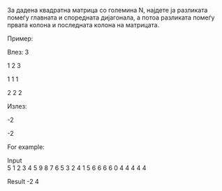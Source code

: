 За дадена квадратна матрица со големина N, најдете ја разликата помеѓу главната и споредната дијагонала, а потоа разликата помеѓу првата колона и последната колона на матрицата.

Пример:

Влез: 3

1 2 3

1 1 1

2 2 2

Излез:

-2

-2

For example:

Input	
5
1 2 3 4 5
9 8 7 6 5
3 2 4 1 5
6 6 6 6 0
4 4 4 4 4

Result
-2
4